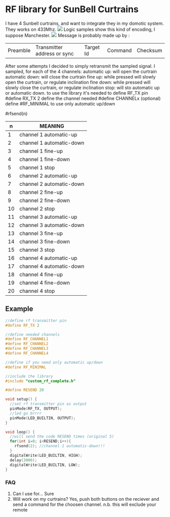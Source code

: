 # RF library for SunBell Curtrains

I have 4 Sunbell curtrains, and want to integrate they in my domotic system. 
They works on 433Mhz.
![](https://bitbucket.org/dariobocc/sunbell_rf/src/master/images/multisample.jpg)
Logic samples show this kind of encoding, I suppose Manchester.
![](https://bitbucket.org/dariobocc/sunbell_rf/src/master/images/singleframe.jpg)
Message is probably made up by :

||||||
| ------------ | ------------ | ------------ | ------------ | ------------ |
| Preamble | Transmitter address or sync | Target Id | Command | Checksum | 

After some attempts I decided to simply retransmit the sampled signal.
I sampled, for each of the 4 channels:
automatic up: will open the curtrain
automatic down: will close the curtrain
fine up: while pressed will slowly open the curtrain, or regulate inclination
fine down: while pressed will slowly close the curtrain, or regulate inclination
stop: will sto automatic up or automatic down.
to use the library it's needed to 
define RF_TX pin					#define RX_TX 2
define the channel needed	#define CHANNELx
(optional) define #RF_MINIMAL to use only automatic up/down

#rfsend(n)

|n |  MEANING
| ------------ | ------------ |
| 1 |  channel 1 automatic-up
| 2 | channel 1 automatic-down
 |3 |channel 1 fine-up
 |4 |  channel 1 fine-down
 |5 |  channel 1 stop
 |6 | channel 2 automatic-up
 |7 |  channel 2 automatic-down
 |8 |  channel 2 fine-up
 |9 |  channel 2 fine-down
 |10|  channel 2 stop
 |11|  channel 3 automatic-up
 |12| channel 3 automatic-down
 |13|  channel 3 fine-up
 |14| channel 3 fine-down
 |15|  channel 3 stop
 |16|  channel 4 automatic-up
 |17|  channel 4 automatic-down
 |18|  channel 4 fine-up
 |19|  channel 4 fine-down
 |20|  channel 4 stop


## Example
```c
//define rf transmitter pin
#define RF_TX 2

//define needed channels
#define RF_CHANNEL1
#define RF_CHANNEL2
#define RF_CHANNEL3
#define RF_CHANNEL4

//define if you need only automatic up/down
#define RF_MINIMAL

//include the library
#include "custom_rf_complete.h"

#define RESEND 20

void setup() {
  //set rf transmitter pin as output
  pinMode(RF_TX, OUTPUT);
  //led go brrrr
  pinMode(LED_BUILTIN, OUTPUT);
}

void loop() {
  //will send the code RESEND times (original 5)
  for(int i=0; i<RESEND;i++){
    rfsend(2); //channel 1 automatic-down!!!
  }
  digitalWrite(LED_BUILTIN, HIGH);
  delay(3000);
  digitalWrite(LED_BUILTIN, LOW);
}
```

### FAQ
1) Can I use for... Sure
2) Will work on my curtrains? Yes, push both buttons on the reciever and send a command for the choosen channel. 
n.b. this will exclude your remote